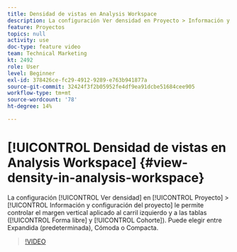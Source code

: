 ```yaml
---
title: Densidad de vistas en Analysis Workspace
description: La configuración Ver densidad en Proyecto > Información y configuración permite controlar el margen vertical aplicado al carril izquierdo y a las tablas (forma libre y cohorte). Puede elegir entre Expandida (predeterminada), Cómoda o Compacta.
feature: Proyectos
topics: null
activity: use
doc-type: feature video
team: Technical Marketing
kt: 2492
role: User
level: Beginner
exl-id: 378426ce-fc29-4912-9289-e763b941877a
source-git-commit: 32424f3f2b05952fe4df9ea91dcbe51684cee905
workflow-type: tm+mt
source-wordcount: '78'
ht-degree: 14%

---
```


# [!UICONTROL Densidad de vistas en Analysis Workspace] {#view-density-in-analysis-workspace}

La configuración [!UICONTROL Ver densidad] en [!UICONTROL Proyecto] > [!UICONTROL Información y configuración del proyecto] le permite controlar el margen vertical aplicado al carril izquierdo y a las tablas ([!UICONTROL Forma libre] y [!UICONTROL Cohorte]). Puede elegir entre Expandida (predeterminada), Cómoda o Compacta.

>[!VIDEO](https://video.tv.adobe.com/v/25963/?quality=12)

